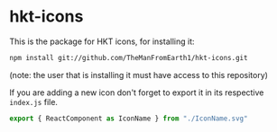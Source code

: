 # hkt-icons
This is the package for HKT icons, for installing it:
```sh
npm install git://github.com/TheManFromEarth1/hkt-icons.git
```
(note: the user that is installing it must have access to this repository)

If you are adding a new icon don't forget to export it in its respective `index.js` file.
```js
export { ReactComponent as IconName } from "./IconName.svg"
```
